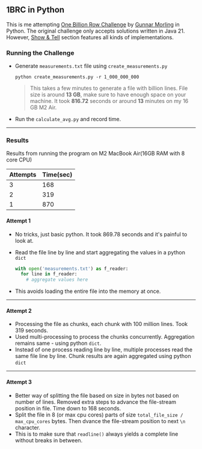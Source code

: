 ## 1BRC in Python
This is me attempting [One Billion Row Challenge](https://github.com/gunnarmorling/1brc/tree/main) by [Gunnar Morling](https://twitter.com/gunnarmorling) in Python. The original challenge only accepts solutions written in Java 21. However, [Show & Tell](https://github.com/gunnarmorling/1brc/discussions/categories/show-and-tell) section features all kinds of implementations.

### Running the Challenge
- Generate `measurements.txt` file using `create_measurements.py`
  
  ```
  python create_measurements.py -r 1_000_000_000
  ```
  >This takes a few minutes to generate a file with billion lines. File size is around **13 GB**, make sure to have enough space on your machine.
  It took **816.72** seconds or around **13** minutes on my 16 GB M2 Air.
- Run the `calculate_avg.py` and record time.
---

### Results
Results from running the program on M2 MacBook Air(16GB RAM with 8 core CPU)

| Attempts | Time(sec) |
| -------- | --------  |
|     3    |   168     |
|     2    |   319     |
|     1    |   870     |    

#### Attempt 1
- No tricks, just basic python. It took 869.78 seconds and it's painful to look at.
- Read the file line by line and start aggregating the values in a python `dict`
  
  ```python
  with open('measurements.txt') as f_reader:
    for line in f_reader:
      # aggregate values here
  ```
- This avoids loading the entire file into the memory at once.
---
#### Attempt 2
- Processing the file as chunks, each chunk with 100 million lines. Took 319 seconds.
- Used multi-processing to process the chunks concurrently. Aggregation remains same - using python `dict`.
- Instead of one process reading line by line, multiple processes read the same file line by line. Chunk results are again aggregated using python `dict`
---
#### Attempt 3
- Better way of splitting the file based on size in bytes not based on number of lines. Removed extra steps to advance the file-stream position in file. Time down to 168 seconds.
- Split the file in 8 (or max cpu cores) parts of size `total_file_size / max_cpu_cores` bytes. Then dvance the file-stream position to next `\n` character.
- This is to make sure that `readline()` always yields a complete line without breaks in between.
